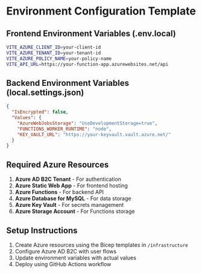 # Environment Configuration Template

## Frontend Environment Variables (.env.local)

```bash
VITE_AZURE_CLIENT_ID=your-client-id
VITE_AZURE_TENANT_ID=your-tenant-id
VITE_AZURE_POLICY_NAME=your-policy-name
VITE_API_URL=https://your-function-app.azurewebsites.net/api
```

## Backend Environment Variables (local.settings.json)

```json
{
  "IsEncrypted": false,
  "Values": {
    "AzureWebJobsStorage": "UseDevelopmentStorage=true",
    "FUNCTIONS_WORKER_RUNTIME": "node",
    "KEY_VAULT_URL": "https://your-keyvault.vault.azure.net/"
  }
}
```

## Required Azure Resources

1. **Azure AD B2C Tenant** - For authentication
2. **Azure Static Web App** - For frontend hosting
3. **Azure Functions** - For backend API
4. **Azure Database for MySQL** - For data storage
5. **Azure Key Vault** - For secrets management
6. **Azure Storage Account** - For Functions storage

## Setup Instructions

1. Create Azure resources using the Bicep templates in `/infrastructure`
2. Configure Azure AD B2C with user flows
3. Update environment variables with actual values
4. Deploy using GitHub Actions workflow
